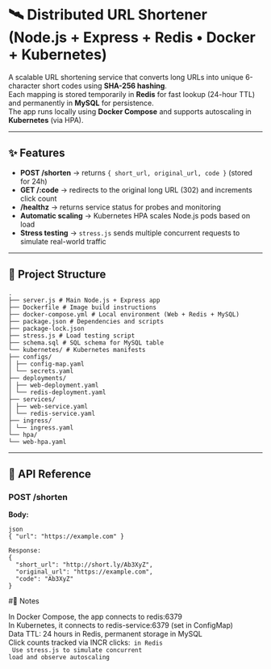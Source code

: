 # 🛰️ Distributed URL Shortener (Node.js + Express + Redis • Docker + Kubernetes)

A scalable URL shortening service that converts long URLs into unique 6-character short codes using **SHA-256 hashing**.  
Each mapping is stored temporarily in **Redis** for fast lookup (24-hour TTL) and permanently in **MySQL** for persistence.  
The app runs locally using **Docker Compose** and supports autoscaling in **Kubernetes** (via HPA).

---

## ✨ Features

- **POST /shorten** → returns `{ short_url, original_url, code }` (stored for 24h)  
- **GET /:code** → redirects to the original long URL (302) and increments click count  
- **/healthz** → returns service status for probes and monitoring  
- **Automatic scaling** → Kubernetes HPA scales Node.js pods based on load  
- **Stress testing** → `stress.js` sends multiple concurrent requests to simulate real-world traffic  

---
## 📂 Project Structure
```
.
├── server.js # Main Node.js + Express app 
├── Dockerfile # Image build instructions
├── docker-compose.yml # Local environment (Web + Redis + MySQL)
├── package.json # Dependencies and scripts
├── package-lock.json
├── stress.js # Load testing script
├── schema.sql # SQL schema for MySQL table
└── kubernetes/ # Kubernetes manifests
├── configs/
│ ├── config-map.yaml
│ └── secrets.yaml
├── deployments/
│ ├── web-deployment.yaml
│ └── redis-deployment.yaml
├── services/
│ ├── web-service.yaml
│ └── redis-service.yaml
├── ingress/
│ └── ingress.yaml
└── hpa/
└── web-hpa.yaml
```
---

## 🧩 API Reference

### **POST /shorten**
**Body:**
```
json
{ "url": "https://example.com" }

Response:
{
  "short_url": "http://short.ly/Ab3XyZ",
  "original_url": "https://example.com",
  "code": "Ab3XyZ"
}
```
#📝 Notes

In Docker Compose, the app connects to redis:6379<br/>
In Kubernetes, it connects to redis-service:6379 (set in ConfigMap)<br/>
Data TTL: 24 hours in Redis, permanent storage in MySQL<br/>
Click counts tracked via INCR clicks:<code> in Redis<br/>
Use stress.js to simulate concurrent load and observe autoscaling<br/>
